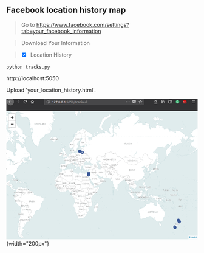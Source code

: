 ## Facebook location history map

> Go to https://www.facebook.com/settings?tab=your_facebook_information 

> Download Your Information 

> - [x] Location History

```
python tracks.py
```

http://localhost:5050


Upload 'your_location_history.html'.



![](tracked.png){width="200px"}

